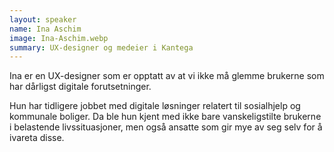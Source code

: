 ```yaml
---
layout: speaker
name: Ina Aschim
image: Ina-Aschim.webp
summary: UX-designer og medeier i Kantega
---
```

Ina er en UX-designer som er opptatt av at vi ikke må glemme brukerne som har dårligst digitale forutsetninger.

Hun har tidligere jobbet med digitale løsninger relatert til sosialhjelp og kommunale boliger. Da ble hun kjent med ikke bare vanskeligstilte brukerne i belastende livssituasjoner, men også ansatte som gir mye av seg selv for å ivareta disse.
